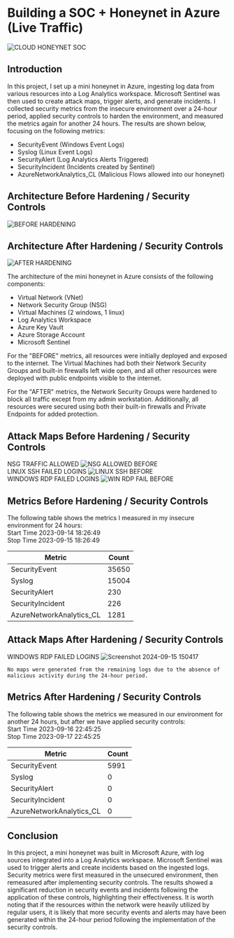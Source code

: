 # Building a SOC + Honeynet in Azure (Live Traffic)
![CLOUD HONEYNET SOC](https://github.com/user-attachments/assets/63c400d5-8fa5-4254-8f14-44d49914b976)


## Introduction

In this project, I set up a mini honeynet in Azure, ingesting log data from various resources into a Log Analytics workspace. Microsoft Sentinel was then used to create attack maps, trigger alerts, and generate incidents. I collected security metrics from the insecure environment over a 24-hour period, applied security controls to harden the environment, and measured the metrics again for another 24 hours. The results are shown below, focusing on the following metrics:

- SecurityEvent (Windows Event Logs)
- Syslog (Linux Event Logs)
- SecurityAlert (Log Analytics Alerts Triggered)
- SecurityIncident (Incidents created by Sentinel)
- AzureNetworkAnalytics_CL (Malicious Flows allowed into our honeynet)

## Architecture Before Hardening / Security Controls
![BEFORE HARDENING](https://github.com/user-attachments/assets/83c57250-51de-4a59-8a23-9c9b0782bbe1)


## Architecture After Hardening / Security Controls
![AFTER HARDENING](https://github.com/user-attachments/assets/a7de23e3-b79f-4729-9606-2f3a7f6af243)


The architecture of the mini honeynet in Azure consists of the following components:

- Virtual Network (VNet)
- Network Security Group (NSG)
- Virtual Machines (2 windows, 1 linux)
- Log Analytics Workspace
- Azure Key Vault
- Azure Storage Account
- Microsoft Sentinel

For the "BEFORE" metrics, all resources were initially deployed and exposed to the internet. The Virtual Machines had both their Network Security Groups and built-in firewalls left wide open, and all other resources were deployed with public endpoints visible to the internet.

For the "AFTER" metrics, the Network Security Groups were hardened to block all traffic except from my admin workstation. Additionally, all resources were secured using both their built-in firewalls and Private Endpoints for added protection.

## Attack Maps Before Hardening / Security Controls
NSG TRAFFIC ALLOWED
![NSG ALLOWED BEFORE](https://github.com/user-attachments/assets/03488cbf-960f-401a-8a84-1d75ec07a4b4)<br>
LINUX SSH FAILED LOGINS
![LINUX SSH BEFORE](https://github.com/user-attachments/assets/9a65d3ba-063a-4bb4-9c9b-a5c1c70aa91d)<br>
WINDOWS RDP FAILED LOGINS
![WIN RDP FAIL BEFORE](https://github.com/user-attachments/assets/92ae9e8b-756d-43ad-9ef1-8ddebdc9da26)<br>

## Metrics Before Hardening / Security Controls

The following table shows the metrics I measured in my insecure environment for 24 hours:</br>
Start Time 2023-09-14  18:26:49</br>
Stop Time  2023-09-15  18:26:49

| Metric                   | Count
| ------------------------ | -----
| SecurityEvent            | 35650
| Syslog                   | 15004
| SecurityAlert            | 230
| SecurityIncident         | 226
| AzureNetworkAnalytics_CL | 1281

## Attack Maps After Hardening / Security Controls
WINDOWS RDP FAILED LOGINS
![Screenshot 2024-09-15 150417](https://github.com/user-attachments/assets/c30eccad-be5b-4dad-a8fe-71a63331856e)</br>

```No maps were generated from the remaining logs due to the absence of malicious activity during the 24-hour period.```

## Metrics After Hardening / Security Controls

The following table shows the metrics we measured in our environment for another 24 hours, but after we have applied security controls:</br>
Start Time 2023-09-16  22:45:25</br>
Stop Time	 2023-09-17  22:45:25

| Metric                   | Count
| ------------------------ | -----
| SecurityEvent            | 5991
| Syslog                   | 0
| SecurityAlert            | 0
| SecurityIncident         | 0
| AzureNetworkAnalytics_CL | 0

## Conclusion

In this project, a mini honeynet was built in Microsoft Azure, with log sources integrated into a Log Analytics workspace. Microsoft Sentinel was used to trigger alerts and create incidents based on the ingested logs. Security metrics were first measured in the unsecured environment, then remeasured after implementing security controls. The results showed a significant reduction in security events and incidents following the application of these controls, highlighting their effectiveness.
It is worth noting that if the resources within the network were heavily utilized by regular users, it is likely that more security events and alerts may have been generated within the 24-hour period following the implementation of the security controls.

